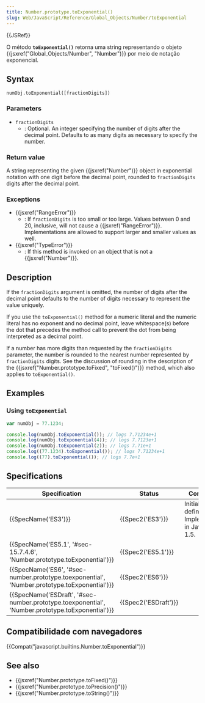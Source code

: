 ```yaml
---
title: Number.prototype.toExponential()
slug: Web/JavaScript/Reference/Global_Objects/Number/toExponential
---
```


{{JSRef}}

O método **`toExponential()`** retorna uma string representando o objeto {{jsxref("Global_Objects/Number", "Number")}} por meio de notação exponencial.

## Syntax

```
numObj.toExponential([fractionDigits])
```

### Parameters

- `fractionDigits`
  - : Optional. An integer specifying the number of digits after the decimal point. Defaults to as many digits as necessary to specify the number.

### Return value

A string representing the given {{jsxref("Number")}} object in exponential notation with one digit before the decimal point, rounded to `fractionDigits` digits after the decimal point.

### Exceptions

- {{jsxref("RangeError")}}
  - : If `fractionDigits` is too small or too large. Values between 0 and 20, inclusive, will not cause a {{jsxref("RangeError")}}. Implementations are allowed to support larger and smaller values as well.
- {{jsxref("TypeError")}}
  - : If this method is invoked on an object that is not a {{jsxref("Number")}}.

## Description

If the `fractionDigits` argument is omitted, the number of digits after the decimal point defaults to the number of digits necessary to represent the value uniquely.

If you use the `toExponential()` method for a numeric literal and the numeric literal has no exponent and no decimal point, leave whitespace(s) before the dot that precedes the method call to prevent the dot from being interpreted as a decimal point.

If a number has more digits than requested by the `fractionDigits` parameter, the number is rounded to the nearest number represented by `fractionDigits` digits. See the discussion of rounding in the description of the {{jsxref("Number.prototype.toFixed", "toFixed()")}} method, which also applies to `toExponential()`.

## Examples

### Using `toExponential`

```js
var numObj = 77.1234;

console.log(numObj.toExponential()); // logs 7.71234e+1
console.log(numObj.toExponential(4)); // logs 7.7123e+1
console.log(numObj.toExponential(2)); // logs 7.71e+1
console.log((77.1234).toExponential()); // logs 7.71234e+1
console.log((77).toExponential()); // logs 7.7e+1
```

## Specifications

| Specification                                                                                    | Status               | Comment                                            |
| ------------------------------------------------------------------------------------------------ | -------------------- | -------------------------------------------------- |
| {{SpecName('ES3')}}                                                                              | {{Spec2('ES3')}}     | Initial definition. Implemented in JavaScript 1.5. |
| {{SpecName('ES5.1', '#sec-15.7.4.6', 'Number.prototype.toExponential')}}                         | {{Spec2('ES5.1')}}   |                                                    |
| {{SpecName('ES6', '#sec-number.prototype.toexponential', 'Number.prototype.toExponential')}}     | {{Spec2('ES6')}}     |                                                    |
| {{SpecName('ESDraft', '#sec-number.prototype.toexponential', 'Number.prototype.toExponential')}} | {{Spec2('ESDraft')}} |                                                    |

## Compatibilidade com navegadores

{{Compat("javascript.builtins.Number.toExponential")}}

## See also

- {{jsxref("Number.prototype.toFixed()")}}
- {{jsxref("Number.prototype.toPrecision()")}}
- {{jsxref("Number.prototype.toString()")}}
